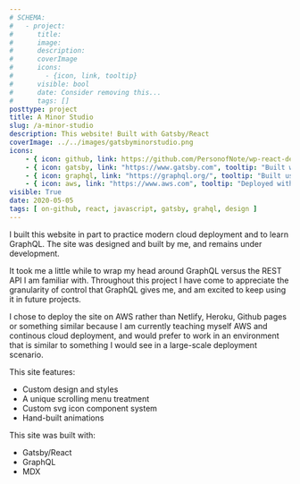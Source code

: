 ```yaml
---
# SCHEMA:
#   - project:
#      title:
#      image:
#      description:
#      coverImage
#      icons:
#        - {icon, link, tooltip}
#      visible: bool
#      date: Consider removing this...
#      tags: []
posttype: project
title: A Minor Studio
slug: /a-minor-studio
description: This website! Built with Gatsby/React
coverImage: ../../images/gatsbyminorstudio.png
icons:
    - { icon: github, link: https://github.com/PersonofNote/wp-react-demo, tooltip: "See the code on Github" }
    - { icon: gatsby, link: "https://www.gatsby.com", tooltip: "Built with Gatsby/React" }
    - { icon: graphql, link: "https://graphql.org/", tooltip: "Built using GraphQL" }
    - { icon: aws, link: "https://www.aws.com", tooltip: "Deployed with AWS" }
visible: True
date: 2020-05-05
tags: [ on-github, react, javascript, gatsby, grahql, design ]
---
```

    
I built this website in part to practice modern cloud deployment and to learn GraphQL. The site was designed and built by me, and remains under development.

It took me a little while to wrap my head around GraphQL versus the REST API I am familiar with. Throughout this project I have come to appreciate the granularity of control that GraphQL gives me, and am excited to keep using it in future projects.

I chose to deploy the site on AWS rather than Netlify, Heroku, Github pages or something similar because I am currently teaching myself AWS and continous cloud deployment, and would prefer to work in an environment that is similar to something I would see in a large-scale deployment scenario.

This site features:

* Custom design and styles
* A unique scrolling menu treatment
* Custom svg icon component system
* Hand-built animations

This site was built with:

* Gatsby/React
* GraphQL
* MDX